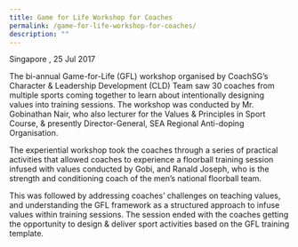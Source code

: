 ```yaml
---
title: Game for Life Workshop for Coaches
permalink: /game-for-life-workshop-for-coaches/
description: ""
---
```

Singapore , 25 Jul 2017

The bi-annual Game-for-Life (GFL) workshop organised by CoachSG’s Character & Leadership Development (CLD) Team saw 30 coaches from multiple sports coming together to learn about intentionally designing values into training sessions. The workshop was conducted by Mr. Gobinathan Nair, who also lecturer for the Values & Principles in Sport Course, & presently Director-General, SEA Regional Anti-doping Organisation.  

The experiential workshop took the coaches through a series of practical activities that allowed coaches to experience a floorball training session infused with values conducted by Gobi, and Ranald Joseph, who is the strength and conditioning coach of the men’s national floorball team.

This was followed by addressing coaches’ challenges on teaching values, and understanding the GFL framework as a structured approach to infuse values within training sessions. The session ended with the coaches getting the opportunity to design & deliver sport activities based on the GFL training template.